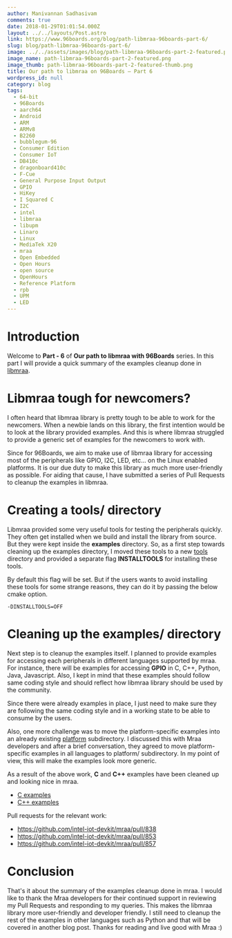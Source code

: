 ```yaml
---
author: Manivannan Sadhasivam
comments: true
date: 2018-01-29T01:01:54.000Z
layout: ../../layouts/Post.astro
link: https://www.96boards.org/blog/path-libmraa-96boards-part-6/
slug: blog/path-libmraa-96boards-part-6/
image: ../../assets/images/blog/path-libmraa-96boards-part-2-featured.png
image_name: path-libmraa-96boards-part-2-featured.png
image_thumb: path-libmraa-96boards-part-2-featured-thumb.png
title: Our path to libmraa on 96Boards – Part 6
wordpress_id: null
category: blog
tags:
  - 64-bit
  - 96Boards
  - aarch64
  - Android
  - ARM
  - ARMv8
  - B2260
  - bubblegum-96
  - Consumer Edition
  - Consumer IoT
  - DB410c
  - dragonboard410c
  - F-Cue
  - General Purpose Input Output
  - GPIO
  - HiKey
  - I Squared C
  - I2C
  - intel
  - libmraa
  - libupm
  - Linaro
  - Linux
  - MediaTek X20
  - mraa
  - Open Embedded
  - Open Hours
  - open source
  - OpenHours
  - Reference Platform
  - rpb
  - UPM
  - LED
---
```


# **Introduction**

Welcome to **Part - 6** of **Our path to libmraa with 96Boards** series. In
this part I will provide a quick summary of the examples cleanup done in
[libmraa](https://github.com/intel-iot-devkit/mraa).

# Libmraa tough for newcomers?

I often heard that libmraa library is pretty tough to be able to work for the
newcomers. When a newbie lands on this library, the first intention would be
to look at the library provided examples. And this is where libmraa struggled
to provide a generic set of examples for the newcomers to work with.

Since for 96Boards, we aim to make use of libmraa library for accessing most
of the peripherals like GPIO, I2C, LED, etc... on the Linux enabled platforms.
It is our due duty to make this library as much more user-friendly as possible.
For aiding that cause, I have submitted a series of Pull Requests to cleanup the
examples in libmraa.

# Creating a tools/ directory

Libmraa provided some very useful tools for testing the peripherals quickly.
They often get installed when we build and install the library from source.
But they were kept inside the **examples** directory. So, as a first step
towards cleaning up the examples directory, I moved these tools to a new [tools](https://github.com/intel-iot-devkit/mraa/tree/master/tools)
directory and provided a separate flag **INSTALLTOOLS** for installing these
tools.

By default this flag will be set. But if the users wants to avoid installing these
tools for some strange reasons, they can do it by passing the below cmake option.

```shell
-DINSTALLTOOLS=OFF
```

# Cleaning up the examples/ directory

Next step is to cleanup the examples itself. I planned to provide examples for
accessing each peripherals in different languages supported by mraa. For instance, there will be examples for accessing **GPIO** in C, C++, Python, Java, Javascript.
Also, I kept in mind that these examples should follow same coding style and should
reflect how libmraa library should be used by the community.

Since there were already examples in place, I just need to make sure they are following
the same coding style and in a working state to be able to consume by the users.

Also, one more challenge was to move the platform-specific examples into an already
existing [platform](https://github.com/intel-iot-devkit/mraa/tree/master/examples/platform)
subdirectory. I discussed this with Mraa developers and after a brief conversation, they agreed to move platform-specific examples in all languages to platform/ subdirectory.
In my point of view, this will make the examples look more generic.

As a result of the above work, **C** and **C++** examples have been cleaned up
and looking nice in mraa.

* [C examples](https://github.com/intel-iot-devkit/mraa/tree/master/examples/c)
* [C++ examples](https://github.com/intel-iot-devkit/mraa/tree/master/examples/c++)

Pull requests for the relevant work:

* https://github.com/intel-iot-devkit/mraa/pull/838
* https://github.com/intel-iot-devkit/mraa/pull/853
* https://github.com/intel-iot-devkit/mraa/pull/857

# Conclusion

That's it about the summary of the examples cleanup done in mraa. I would like
to thank the Mraa developers for their continued support in reviewing my Pull
Requests and responding to my queries. This makes the libmraa library more
user-friendly and developer friendly. I still need to cleanup the rest of the
examples in other languages such as Python and that will be covered in another
blog post. Thanks for reading and live good with Mraa :)
